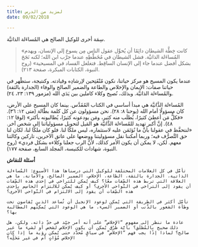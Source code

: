 ```yaml
---
title: لمزيد من الدرس
date: 09/02/2018

---
```


سِمَة أخرى للوكيل الصالح هي المُساءَلة الذاتيَّة.

> <p></p>
> «كانت خِطَّة الشيطان دائِمًا أن يُحوِّل عقول الناس مِن يسوع إلى الإنسان، ويهدم المُساءَلة الذاتيَّة. فشل الشيطان في مُخَطَّطِهِ عندما جرَّب ابن الله؛ لكنه نَجَحَ بشكل أفضل عندما جاء إلى الإنسان الساقِط. فتغلغل الفساد في المسيحية» (روح النبوة، الكتابات المبكرة، صفحة ٢١٣).

عندما يكون المسيح هو مركز حياتنا، نكون مُنْفَتِحين لإرشادِه وقيادته. وكنتيجة، ستظْهر في حياتنا صفات: الإيمان والإخلاص والطاعة والضمير الصالح والوفاء (الجدارة بالثقة) والمُساءلة الذاتيَّة. وبذلك، نُصبِح وكلاء كاملين بين يَدَي الله (مزمور ١٣٩: ٢٣، ٢٤).

المُساءلة الذَّاتيَّة هي مبدأ أساسي في الكتاب المُقَدَّس. بينما كان المسيح على الأرض، كان مسؤولًا أمام الله (يوحنا ٨: ٢٨). نحن مسؤولون عن كل كلمة بطّالة (متى ١٢: ٣٦). «فكلُّ مَن أعطيَ كثيرًا، يُطلَب منه كثير، ومَن يودعونه كثيرًا، يُطالبونه بأكثر» (لوقا ١٢: ٤٨). إنَّ أكبر تهديد للمُساءلة الذَّاتيَّة هو المَيل لتحويل مسؤولياتنا إلى شخص آخر. «لنتحفَّظ في عقولنا بأنَّ ما نُؤتَمَن عليه لاستثماره، ليس ملكًا لنا. فلو كان ملكًا لنا، لكان لنا حق التَّصرُّف فيه؛ وربما أمكننا نقل مسؤوليتنا ووضعها على عاتق الآخرين، تاركين وكالتنا معهم. لكن، لا يمكن أن يكون الأمر كذلك، لأنَّ الرب جعلنا وكلاءه بشكل فردي» (روح النبوة، شهادات للكنيسة، المجلد السابع، صفحة ١٧٧).

**أسئلة للنقاش**

`تأمَّل في كل العلامات المختلفة للوكيل التي درسناها هذا الأسبوع: المُساءلة الذاتية، الجدارة بالثقة، الطاعة، الإخلاص، الضمير الصالح، والأمانة. ما هي العلاقة التي تربط هذه الصِّفات معًا؟ كيف يُمكن للتراخي في إحدى هذه الصِّفات أن يقود إلى التراخي في النَّواحي الأخرى؟ أو كيف يُمكن للالتزام الحاسِم بإحدى هذه الصِّفات أن يقود إلى الالتزام في النَّواحي الأخرى؟`

`تأمَّل أكثر في الطريقة التي يُمكِن لوعود الإنجيل أن تُساعد الذين يُقاسون تحت وطأة الشعور بالذَّنب أو الضمير السيء. ما هي الوعود التي يُمكِنُهم المطالبة بها؟`

`عادة ما ننظر إلى مفهوم “الإخلاص” على أنه أمر جيِّد في حدِّ ذاته. ولكن، هل ذلك صحيح بالمُطلَق؟ بأيَّة طُرُق يُمكِن أن يكون الإخلاص لشخص أو لشيء ما غير صالح؟ لماذا إذًا يجب فهم “الإخلاص” في سياقٍ مُحدَّد حتى يُمكن رؤية ما إذا كان الإخلاص مُؤَاتٍ أم في غير مَحَلِّه؟`